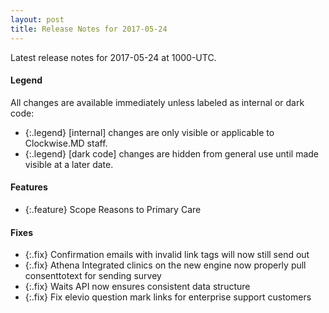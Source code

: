 ```yaml
---
layout: post
title: Release Notes for 2017-05-24
---
```


Latest release notes for 2017-05-24 at 1000-UTC.

<div class='legend' markdown='1'>

#### Legend

All changes are available immediately unless labeled as internal or dark code:

- {:.legend} [internal] changes are only visible or applicable to Clockwise.MD staff.
- {:.legend} [dark code] changes are hidden from general use until made visible at a later date.

</div>

<div class='features' markdown='1'>

#### Features

- {:.feature} Scope Reasons to Primary Care

</div>

<div class='fixes' markdown='1'>

#### Fixes

- {:.fix} Confirmation emails with invalid link tags will now still send out
- {:.fix} Athena Integrated clinics on the new engine now properly pull consenttotext for sending survey
- {:.fix} Waits API now ensures consistent data structure
- {:.fix} Fix elevio question mark links for enterprise support customers

</div>
